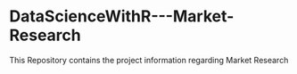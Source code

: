 # DataScienceWithR---Market-Research
This Repository contains the project information regarding Market Research
